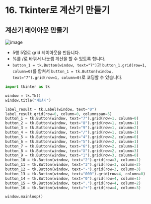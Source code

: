 # 16. Tkinter로 계산기 만들기
## 계산기 레이아웃 만들기
![image](https://user-images.githubusercontent.com/76088532/145950261-96760e52-9371-408a-b8ec-3377f1da5504.png)
* 5행 5열로 grid 레이아웃을 만듭니다.
* %를 /로 바꿔서 나눗셈 계산을 할 수 있도록 합니다.
* ```button_1 = tk.Button(window, text="7")```과 ```button_1.grid(row=1, column=0)```를 합쳐서 ```button_1 = tk.Button(window, text="7").grid(row=1, column=0)```로 코딩할 수 있습니다.
```python
import tkinter as tk

window = tk.Tk()
window.title("계산기")

label_result = tk.Label(window, text="0")
label_result.grid(row=0, column=0, columnspan=5)
button_1 = tk.Button(window, text="7").grid(row=1, column=0)
button_2 = tk.Button(window, text="8").grid(row=1, column=1)
button_3 = tk.Button(window, text="9").grid(row=1, column=2)
button_4 = tk.Button(window, text="/").grid(row=1, column=3)
button_5 = tk.Button(window, text="4").grid(row=2, column=0)
button_6 = tk.Button(window, text="5").grid(row=2, column=1)
button_7 = tk.Button(window, text="6").grid(row=2, column=2)
button_8 = tk.Button(window, text="X").grid(row=2, column=3)
button_9 = tk.Button(window, text="1").grid(row=3, column=0)
button_10 = tk.Button(window, text="2").grid(row=3, column=1)
button_11 = tk.Button(window, text="3").grid(row=3, column=2)
button_12 = tk.Button(window, text="-").grid(row=3, column=3)
button_13 = tk.Button(window, text="000").grid(row=4, column=0)
button_14 = tk.Button(window, text="0").grid(row=4, column=1)
button_15 = tk.Button(window, text=".").grid(row=4, column=2)
button_16 = tk.Button(window, text="+").grid(row=4, column=3)

window.mainloop()
```
